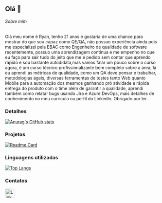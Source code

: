 ## Olá 👋

###### Sobre mim
Olá meu nome é Ryan, tenho 21 anos e gostaria de uma chance para mostrar do que sou capaz como QE/QA, não possuo experiência ainda pois me especializei pela EBAC como Engenheiro de qualidade de software recentemente, possuo uma aprendizagem contínua e me empenho no que eu faço para sair tudo do jeito que me é pedido sem contar que aprendo rápido e sou bastante autodidata,mas vamos falar um pouco sobre o curso agora, é um curso técnico profissionalizante bem completo sobre a área, lá eu aprendi as métricas de qualidade, como um QA deve pensar e trabalhar, metodologias ágeis, diversas ferramentas de testes tanto Web quanto Mobile para a automação dos mesmos ganhando pró atividade e rápida entrega do produto com o time além de garantir a qualidade, aprendi também como relatar bugs usando Jira e Azure DevOps, mais detalhes de conhecimento no meu currículo ou perfil do LinkedIn. Obrigado por ler. 

### Detalhes

[![Anurag's GitHub stats](https://github-readme-stats.vercel.app/api?username=ryanzadin&show_icons=true&theme=dark)](https://github.com/anuraghazra/github-readme-stats)

### Projetos

[![Readme Card](https://github-readme-stats.vercel.app/api/pin/?username=ryanzadin&repo=Teste_Automatizado_com_Cy-PageObjects.github.io&theme=dark)](https://github.com/anuraghazra/github-readme-stats)

### Linguagens utilizadas

[![Top Langs](https://github-readme-stats.vercel.app/api/top-langs/?username=ryanzadin&layout=compact)](https://github.com/anuraghazra/github-readme-stats)

### Contatos

[<img src='https://img.shields.io/badge/LinkedIn-0077B5?style=for-the-badge&logo=linkedin&logoColor=white' alt='Linkedin' height='30'>](https://www.linkedin.com/in/ryan-moraes-qualidade-de-software/)
